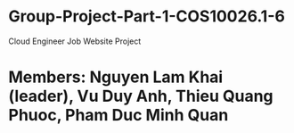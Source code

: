 # Group-Project-Part-1-COS10026.1-6
Cloud Engineer Job Website Project
# Members: Nguyen Lam Khai (leader), Vu Duy Anh, Thieu Quang Phuoc, Pham Duc Minh Quan